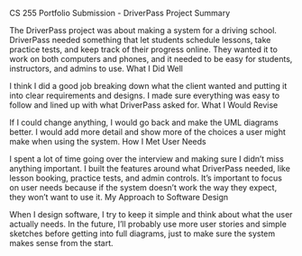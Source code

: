 CS 255 Portfolio Submission - DriverPass Project
Summary

The DriverPass project was about making a system for a driving school. DriverPass needed something that let students schedule lessons, take practice tests, and keep track of their progress online. They wanted it to work on both computers and phones, and it needed to be easy for students, instructors, and admins to use.
What I Did Well

I think I did a good job breaking down what the client wanted and putting it into clear requirements and designs. I made sure everything was easy to follow and lined up with what DriverPass asked for.
What I Would Revise

If I could change anything, I would go back and make the UML diagrams better. I would add more detail and show more of the choices a user might make when using the system.
How I Met User Needs

I spent a lot of time going over the interview and making sure I didn’t miss anything important. I built the features around what DriverPass needed, like lesson booking, practice tests, and admin controls. It’s important to focus on user needs because if the system doesn’t work the way they expect, they won’t want to use it.
My Approach to Software Design

When I design software, I try to keep it simple and think about what the user actually needs. In the future, I’ll probably use more user stories and simple sketches before getting into full diagrams, just to make sure the system makes sense from the start.
